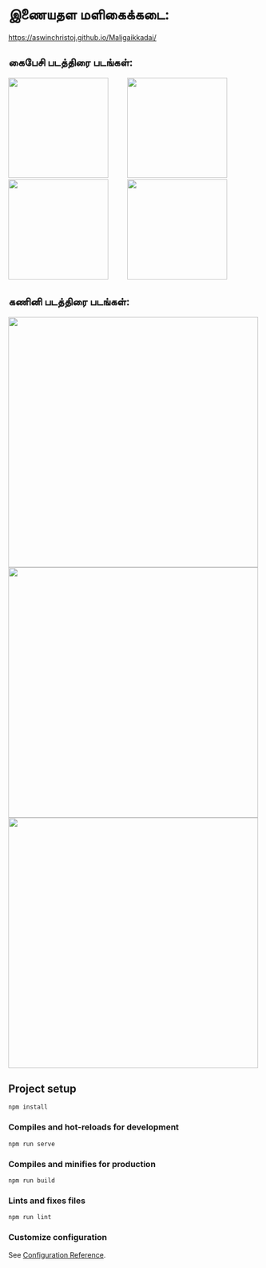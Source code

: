 # இணையதள மளிகைக்கடை:

https://aswinchristoj.github.io/Maligaikkadai/

<h2>கைபேசி படத்திரை படங்கள்:</h2>
<div>
<img src="https://github.com/AswinchristoJ/Maligaikkadai/blob/master/screenshots/Screenshot%20(126).png" width="200">
<img width="30">
<img src="https://github.com/AswinchristoJ/Maligaikkadai/blob/master/screenshots/Screenshot%20(128).png" width="200"> 
<img width="30">
<img src="https://github.com/AswinchristoJ/Maligaikkadai/blob/master/screenshots/Screenshot%20(129).png" width="200">  
<img width="30">
<img src="https://github.com/AswinchristoJ/Maligaikkadai/blob/master/screenshots/Screenshot%20(130).png" width="200">  
</div>

<h2>கணினி படத்திரை படங்கள்:</h2>
<img src="https://github.com/AswinchristoJ/Maligaikkadai/blob/master/screenshots/Screenshot%20(123).png" width="500">
<img src="https://github.com/AswinchristoJ/Maligaikkadai/blob/master/screenshots/Screenshot%20(124).png" width="500">
<img src="https://github.com/AswinchristoJ/Maligaikkadai/blob/master/screenshots/Screenshot%20(127).png" width="500">

## Project setup

```
npm install
```

### Compiles and hot-reloads for development

```
npm run serve
```

### Compiles and minifies for production

```
npm run build
```

### Lints and fixes files

```
npm run lint
```

### Customize configuration

See [Configuration Reference](https://cli.vuejs.org/config/).
